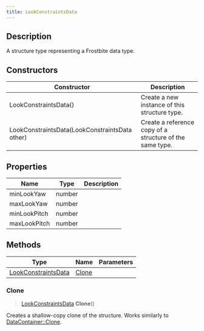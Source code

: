 ```yaml
---
title: LookConstraintsData
---
```

## Description

A structure type representing a Frostbite data type.

## Constructors

| Constructor                                    | Description                                              |
| ---------------------------------------------- | -------------------------------------------------------- |
| LookConstraintsData()                          | Create a new instance of this structure type.            |
| LookConstraintsData(LookConstraintsData other) | Create a reference copy of a structure of the same type. |

## Properties

| Name         | Type   | Description |
| ------------ | ------ | ----------- |
| minLookYaw   | number |             |
| maxLookYaw   | number |             |
| minLookPitch | number |             |
| maxLookPitch | number |             |

## Methods

| Type                                       | Name            | Parameters |
| ------------------------------------------ | --------------- | ---------- |
| [LookConstraintsData](/vext/ref/fb/lookconstraintsdata/) | [Clone](#clone) |            |

### Clone

> [LookConstraintsData](/vext/ref/fb/lookconstraintsdata/) **Clone**()

Creates a shallow-copy clone of the structure. Works similarly to [DataContainer::Clone](/vext/ref/shared/class/datacontainer#clone).
